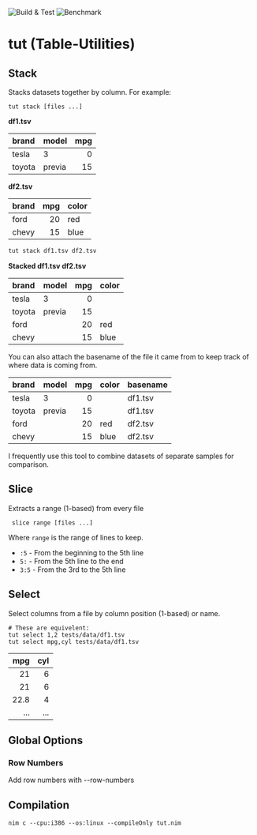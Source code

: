 ![Build & Test](https://github.com/danielecook/tut/workflows/Build%20&%20Test/badge.svg) ![Benchmark](https://github.com/danielecook/tut/workflows/Benchmark/badge.svg)

# tut (Table-Utilities)

## Stack

Stacks datasets together by column. For example:

```
tut stack [files ...]
```

__df1.tsv__

| brand   | model   |   mpg |
|:--------|:--------|------:|
| tesla   | 3       |     0 |
| toyota  | previa  |    15 |

__df2.tsv__

| brand |   mpg | color   |
|:------|------:|:--------|
| ford  |    20 | red     |
| chevy |    15 | blue    |

```bash
tut stack df1.tsv df2.tsv
```

__Stacked df1.tsv df2.tsv__

| brand   | model   |   mpg | color   |
|:--------|:--------|------:|:--------|
| tesla   | 3       |     0 |         |
| toyota  | previa  |    15 |         |
| ford    |         |    20 | red     |
| chevy   |         |    15 | blue    |

You can also attach the basename of the file it came from to keep track of
where data is coming from.

| brand   | model   |   mpg | color   | basename   |
|:--------|:--------|------:|:--------|:-----------|
| tesla   | 3       |     0 |         | df1.tsv    |
| toyota  | previa  |    15 |         | df1.tsv    |
| ford    |         |    20 | red     | df2.tsv    |
| chevy   |         |    15 | blue    | df2.tsv    |

I frequently use this tool to combine datasets of separate samples for comparison.

## Slice

Extracts a range (1-based) from every file

```
 slice range [files ...]
```

 Where `range` is the range of lines to keep.

 * `:5` - From the beginning to the 5th line
 * `5:` - From the 5th line to the end
 * `3:5` - From the 3rd to the 5th line

## Select

Select columns from a file by column position (1-based) or name.

```
# These are equivelent:
tut select 1,2 tests/data/df1.tsv
tut select mpg,cyl tests/data/df1.tsv
```

|   mpg |   cyl |
|------:|------:|
|  21   |     6 |
|  21   |     6 |
|  22.8 |     4 |
| ... | ... |


## Global Options

### Row Numbers

Add row numbers with --row-numbers

## Compilation

```
nim c --cpu:i386 --os:linux --compileOnly tut.nim
```
